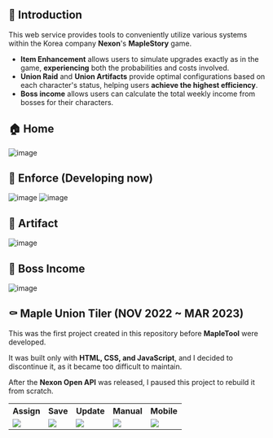## 🍁 Introduction

This web service provides tools to conveniently utilize various systems within the Korea company **Nexon**'s **MapleStory** game.

- **Item Enhancement** allows users to simulate upgrades exactly as in the game, **experiencing** both the probabilities and costs involved.
- **Union Raid** and **Union Artifacts** provide optimal configurations based on each character's status, helping users **achieve the highest efficiency**.
- **Boss income** allows users can calculate the total weekly income from bosses for their characters.

## 🏠 Home
![image](https://github.com/user-attachments/assets/9c064dc4-dcdd-4fca-a9ae-75a238c3d83c)

## 🔨 Enforce (Developing now)
![image](https://github.com/user-attachments/assets/5ed5f256-f6a4-492c-8f93-6e4a5e41b32f)
![image](https://github.com/user-attachments/assets/0142edf3-d206-498c-8301-42fcbce4181a)

## 🔮 Artifact
![image](https://github.com/user-attachments/assets/1fa84d47-bad8-4980-afcf-213c99f9530e)

## 💎 Boss Income
![image](https://github.com/user-attachments/assets/1d032405-ad5b-4054-9b55-d3a0eba1b14f)

## ⚰️ Maple Union Tiler (NOV 2022 ~ MAR 2023)

This was the first project created in this repository before **MapleTool** were developed.

It was built only with **HTML, CSS, and JavaScript**, and I decided to discontinue it, as it became too difficult to maintain.

After the **Nexon Open API** was released, I paused this project to rebuild it from scratch.

<table>
<tr>
  <th>Assign</th>
  <th>Save</th>
  <th>Update</th>
  <th>Manual</th>
  <th>Mobile</th>
</tr>
<tr>
  <td><img src="https://github.com/user-attachments/assets/8633ec47-c0ee-4589-8df4-ecdd7e2b190a" /></td>
  <td><img src="https://github.com/user-attachments/assets/d1fb2475-fd63-4c6d-b6ca-3f5390943883" /></td>
  <td><img src="https://github.com/user-attachments/assets/375b1f99-af73-4303-9919-f8c3ca931d63" /></td>
  <td><img src="https://github.com/user-attachments/assets/791ab98f-3dc6-4e06-947b-f92d33fb39db" /></td>
  <td><img src="https://github.com/user-attachments/assets/aa9dbd8f-9fdb-4e08-8e89-6d0e0bffd9c5" /></td>
</tr>
</table>
